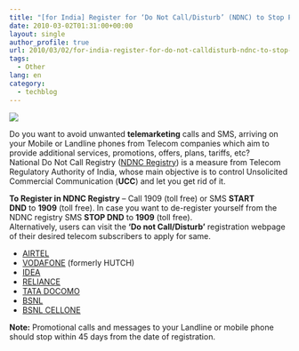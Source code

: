 ```yaml
---
title: "[for India] Register for ‘Do Not Call/Disturb’ (NDNC) to Stop Promotional calls and messages from Telecom Operators"
date: 2010-03-02T01:31:00+00:00
layout: single
author_profile: true
url: 2010/03/02/for-india-register-for-do-not-calldisturb-ndnc-to-stop-promotional-calls-and-messages-from-telecom-operators/
tags:
  - Other
lang: en
category: 
  - techblog
---
```

[![](http://4.bp.blogspot.com/_vaUVXcmC3OI/S4xi1ZF0F2I/AAAAAAAABE8/MxE88v-nlIM/s640/disturb.jpg)](http://4.bp.blogspot.com/_vaUVXcmC3OI/S4xi1ZF0F2I/AAAAAAAABE8/MxE88v-nlIM/s1600-h/disturb.jpg)

Do you want to avoid unwanted **telemarketing** calls and SMS, arriving on your Mobile or Landline phones from Telecom companies which aim to provide additional services, promotions, offers, plans, tariffs, etc?  
National Do Not Call Registry ([NDNC Registry](http://ndncregistry.gov.in/ndncregistry/index.jsp)) is a measure from Telecom Regulatory Authority of India, whose main objective is to control Unsolicited Commercial Communication (**UCC**) and let you get rid of it.

**To Register in NDNC Registry** – Call 1909 (toll free) or SMS **START DND** to **1909** (toll free). In case you want to de-register yourself from the NDNC registry SMS **STOP DND** to **1909** (toll free).  
Alternatively, users can visit the **‘Do not Call/Disturb’** registration webpage of their desired telecom subscribers to apply for same.

* [AIRTEL](http://www.airtel.in/wps/wcm/connect/airtel.in/Airtel.In/Home/Do+Not+Disturb+Registry/)
* [VODAFONE](http://www.vodafone.in/existingusers/pages/dnd.aspx) (formerly HUTCH)
* [IDEA](http://www.ideacellular.com/IDEA.portal?_nfpb=true&_pageLabel=IDEA_Page_DoNotDisturb)
* [RELIANCE](http://www.ndncregistry.com/reliance-communications-do-not-call.htm)
* [TATA DOCOMO](http://www.tatadocomo.com/do-not-disturb.aspx)
* [BSNL](http://pdnc.bsnl.co.in/pdncInfo.aspx)
* [BSNL CELLONE](http://www.ndncregistry.com/bsnl-cellone-mobile-do-not-call.htm)

**Note:** Promotional calls and messages to your Landline or mobile phone should stop within 45 days from the date of registration.
